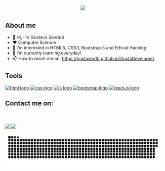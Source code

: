 <h1 align="center">
  <img src="https://files.readme.io/8c11911-senior-front-end-developer-openings-1.gif">
</h1>

## About me
- 👋 Hi, I’m Gustavo Sovrani
- :heart: Computer Science
- 👀 I’m interested in HTML5, CSS3, Bootstrap 5 and Ethical Hacking!
- 🌱 I’m currently learning everyday!
- 📫 How to reach me on: https://gustavos10.github.io/GustaDeveloper/

## Tools
[<img src="https://upload.wikimedia.org/wikipedia/commons/thumb/6/61/HTML5_logo_and_wordmark.svg/512px-HTML5_logo_and_wordmark.svg.png" alt="html logo" width="40">](https://developer.mozilla.org/en-US/docs/Glossary/HTML5) [<img src="https://upload.wikimedia.org/wikipedia/commons/thumb/d/d5/CSS3_logo_and_wordmark.svg/363px-CSS3_logo_and_wordmark.svg.png" alt="css logo" width="28">](https://developer.mozilla.org/pt-BR/docs/Web/CSS)  [<img src="https://upload.wikimedia.org/wikipedia/commons/thumb/d/d4/Javascript-shield.svg/397px-Javascript-shield.svg.png?20180912181046" alt="js logo" width="28">](https://developer.mozilla.org/pt-BR/docs/Web/JavaScript) [<img src="https://upload.wikimedia.org/wikipedia/commons/thumb/b/b2/Bootstrap_logo.svg/512px-Bootstrap_logo.svg.png" alt="bootstrap logo" width="40">](https://getbootstrap.com/docs/5.1/getting-started/introduction/) [<img src="https://upload.wikimedia.org/wikipedia/commons/thumb/a/a7/React-icon.svg/512px-React-icon.svg.png" alt="reactJs logo" width="34">](https://pt-br.reactjs.org/docs/getting-started.html)

## Contact me on:
<div style="display: inline_block"><br>
  <a href="https://www.instagram.com/if.gusta/" target="_blank"><img src="https://img.shields.io/badge/Instagram-E4405F?style=for-the-badge&logo=instagram&logoColor=white" alt=""target="_blank"></a>
  <a href="mailto: gsovrani10@gmail.com" target="_blank"><img src="https://img.shields.io/badge/Gmail-D14836?style=for-the-badge&logo=gmail&logoColor=white" alt=""target="_blank"></a>
  <a href="https://www.linkedin.com/in/gustavo-sovrani" target="_blank"><img src="https://img.shields.io/badge/LinkedIn-0077B5?style=for-the-badge&logo=linkedin&logoColor=white" alt=""target="_blank"></a>
</div>
<a href="https://github.com/gustavos10">
  <img height="180em"   align="center" src="https://github-readme-stats.vercel.app/api?username=gustavos10&show_icons=true&theme=react&include_all_commits=true&count_private=true"/>
  <img height="180em"  align="center" src="https://github-readme-stats.vercel.app/api/top-langs/?username=GustavoS10&layout=compact&langs_count=7&theme=react" />
  
![Snake animation](https://github.com/GustavoS10/GustavoS10/blob/output/github-contribution-grid-snake.svg)

<!---
GustavoS10/GustavoS10 is a ✨ special ✨ repository because its `README.md` (this file) appears on your GitHub profile.
You can click the Preview link to take a look at your changes.
--->

